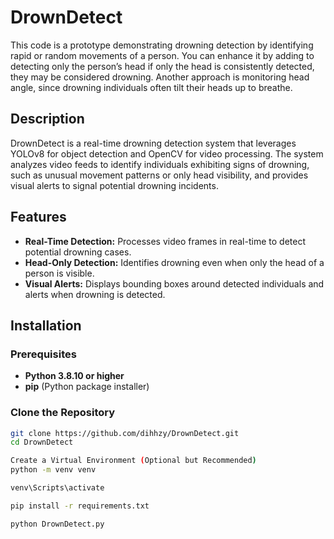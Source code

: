 # DrownDetect
This code is a prototype demonstrating drowning detection by identifying rapid or random movements of a person. You can enhance it by adding to detecting only the person’s head if only the head is consistently detected, they may be considered drowning. Another approach is monitoring head angle, since drowning individuals often tilt their heads up to breathe.

## Description
DrownDetect is a real-time drowning detection system that leverages YOLOv8 for object detection and OpenCV for video processing. The system analyzes video feeds to identify individuals exhibiting signs of drowning, such as unusual movement patterns or only head visibility, and provides visual alerts to signal potential drowning incidents.

## Features
- **Real-Time Detection:** Processes video frames in real-time to detect potential drowning cases.
- **Head-Only Detection:** Identifies drowning even when only the head of a person is visible.
- **Visual Alerts:** Displays bounding boxes around detected individuals and alerts when drowning is detected.

## Installation

### Prerequisites
- **Python 3.8.10 or higher**
- **pip** (Python package installer)

### Clone the Repository
```bash
git clone https://github.com/dihhzy/DrownDetect.git
cd DrownDetect

Create a Virtual Environment (Optional but Recommended)
python -m venv venv

venv\Scripts\activate

pip install -r requirements.txt

python DrownDetect.py
```